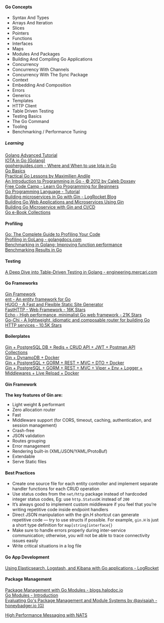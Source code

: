 #### Go Concepts
- Syntax And Types
- Arrays And Iteration
- Slices
- Pointers
- Functions
- Interfaces
- Maps
- Modules And Packages
- Building And Compiling Go Applications
- Concurrency
- Concurrency With Channels
- Concurrency With The Sync Package
- Context
- Embedding And Composition
- Errors
- Generics
- Templates
- HTTP Client
- Table Driven Testing
- Testing Basics
- The Go Command
- Tooling
- Benchmarking / Performance Tuning

##### Learning
[Golang Advanced Tutorial](https://golangbyexample.com/golang-comprehensive-tutorial/)  
[IOTA in Go (Golang)](https://golangbyexample.com/iota-in-golang/)  
[gopherguides.com - Where and When to use Iota in Go](https://www.gopherguides.com/articles/how-to-use-iota-in-golang)  
[Go Basics](https://www.howtocode.io/posts/go-basics-1-installing-go-on-a-mac)  
[Practical Go Lessons by Maximilien Andile](https://www.practical-go-lessons.com/)  
[An Introduction to Programming in Go - © 2012 by Caleb Doxsey](https://www.golang-book.com/books/intro)  
[Free Code Camp - Learn Go Programming for Beginners](https://www.youtube.com/watch?v=YS4e4q9oBaU)  
[Go Programming Language - Tutorial](https://www.golangprograms.com/go-language.html)  
[Building microservices in Go with Gin - LogRocket Blog](https://blog.logrocket.com/building-microservices-go-gin/)  
[Building Go Web Applications and Microservices Using Gin](https://chenyitian.gitbooks.io/gin-tutorials/content/gin/1.html)  
[Building Go Microservice with Gin and CI/CD](https://semaphoreci.com/community/tutorials/building-go-web-applications-and-microservices-using-gin)  
[Go e-Book Collections](https://edu.anarcho-copy.org/Programming%20Languages/Go/)  

#### Profiling
[Go: The Complete Guide to Profiling Your Code](https://hackernoon.com/go-the-complete-guide-to-profiling-your-code-h51r3waz)  
[Profiling in GoLang - golangdocs.com](https://golangdocs.com/profiling-in-golang)  
[Benchmarking in Golang: Improving function performance](https://blog.logrocket.com/benchmarking-golang-improve-function-performance/)  
[Benchmarking Results in Go](https://www.mikenewswanger.com/posts/2018/benchmarking-in-go/)  

#### Testing
[A Deep Dive into Table-Driven Testing in Golang - engineering.mercari.com](https://engineering.mercari.com/en/blog/entry/20211221-a-deep-dive-into-table-driven-testing-in-golang/)  

#### Go Frameworks
[Gin Framework](https://github.com/gin-gonic/gin)  
[ent - An entity framework for Go](https://entgo.io/)  
[HUGO - A Fast and Flexible Static Site Generator](https://github.com/gohugoio/hugo)  
[FastHTTP - Web Framework - 16K Stars](https://github.com/valyala/fasthttp)  
[Echo - High performance, minimalist Go web framework - 21K Stars](https://echo.labstack.com/)  
[Go-Chi - A lightweight, idiomatic and composable router for building Go HTTP services - 10.5K Stars](https://github.com/go-chi/chi)  

#### Boilerplates
[Gin + PostgreSQL DB + Redis + CRUD API + JWT + Postman API Collections](https://github.com/Massad/gin-boilerplate)  
[Gin + DynamoDB + Docker](https://github.com/vsouza/go-gin-boilerplate)  
[Gin + PostgreSQL + GORM + REST + MVC + DTO + Docker](https://github.com/daystram/go-gin-gorm-boilerplate)  
[Gin + PostgreSQL + GORM + REST + MVC + Viper + Env + Logger + Middlewares + Live Reload + Docker](https://github.com/akmamun/gin-boilerplate-examples)  

#### Gin Framework

**The key features of Gin are:**

- Light weight & performant
- Zero allocation router
- Fast
- Middleware support (for CORS, timeout, caching, authentication, and session management)
- Crash-free
- JSON validation
- Routes grouping
- Error management
- Rendering built-in (XML/JSON/YAML/ProtoBuf)
- Extendable
- Serve Static files

#### Best Practices
- Create one source file for each entity controller and implement separate handler functions for each CRUD operation
- Use status codes from the `net/http` package instead of hardcoded integer status codes, Eg: use `http.StatusOK` instead of `200`
- It’s always good to implement custom middleware if you feel that you’re writing repetitive code inside endpoint handlers
- Direct JSON manipulation with the gin.H shortcut can generate repetitive code — try to use structs if possible. For example, `gin.H` is just a short type definition for `map[string]interface{}`
- Make sure to handle errors properly during inter-service communication; otherwise, you will not be able to trace connectivity issues easily
- Write critical situations in a log file

#### Go App Development
[Using Elasticsearch, Logstash, and Kibana with Go applications - LogRocket](https://blog.logrocket.com/using-elasticsearch-logstash-and-kibana-with-go-applications/) 

#### Package Management
[Package Management with Go Modules - blogs.halodoc.io](https://blogs.halodoc.io/go-modules-implementation/)  
[Go Modules - Introduction](https://golang.org/ref/mod#introduction)  
[Evaluating Go's Package Management and Module Systems by @ayisaiah - honeybadger.io (G)](https://www.honeybadger.io/blog/golang-go-package-management/)  


[High Performance Messaging with NATS](https://medium.com/@syedrizwan161/high-performance-messaging-with-nats-1c261fae3778)  
